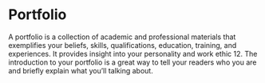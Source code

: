 # Portfolio
A portfolio is a collection of academic and professional materials that exemplifies your beliefs, skills, qualifications, education, training, and experiences. It provides insight into your personality and work ethic 12. The introduction to your portfolio is a great way to tell your readers who you are and briefly explain what you’ll talking about.
